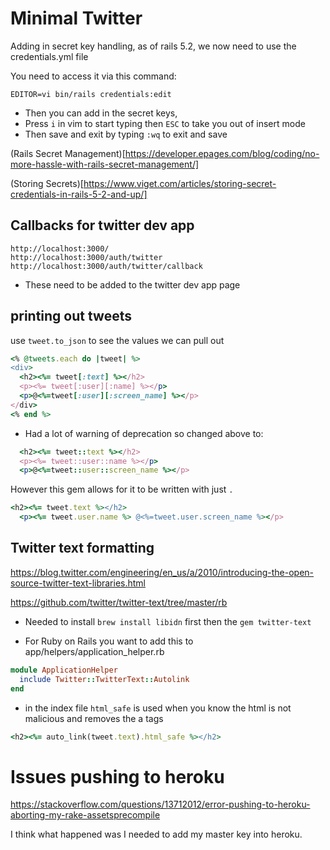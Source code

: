 # Minimal Twitter

Adding in secret key handling, as of rails 5.2, we now need to use the credentials.yml file

You need to access it via this command:

`EDITOR=vi bin/rails credentials:edit`

- Then you can add in the secret keys,
- Press `i` in vim to start typing then `ESC` to take you out of insert mode
- Then save and exit by typing `:wq` to exit and save

(Rails Secret Management)[https://developer.epages.com/blog/coding/no-more-hassle-with-rails-secret-management/]

(Storing Secrets)[https://www.viget.com/articles/storing-secret-credentials-in-rails-5-2-and-up/]

## Callbacks for twitter dev app

    http://localhost:3000/
    http://localhost:3000/auth/twitter
    http://localhost:3000/auth/twitter/callback

- These need to be added to the twitter dev app page

## printing out tweets

use `tweet.to_json` to see the values we can pull out

```ruby
<% @tweets.each do |tweet| %>
<div>
  <h2><%= tweet[:text] %></h2>
  <p><%= tweet[:user][:name] %></p>
  <p>@<%=tweet[:user][:screen_name] %></p>
</div>
<% end %>
```

- Had a lot of warning of deprecation so changed above to:

```ruby
  <h2><%= tweet::text %></h2>
  <p><%= tweet::user::name %></p>
  <p>@<%=tweet::user::screen_name %></p>
```

However this gem allows for it to be written with just `.`

```ruby
<h2><%= tweet.text %></h2>
  <p><%= tweet.user.name %> @<%=tweet.user.screen_name %></p>
```

## Twitter text formatting

https://blog.twitter.com/engineering/en_us/a/2010/introducing-the-open-source-twitter-text-libraries.html

https://github.com/twitter/twitter-text/tree/master/rb

- Needed to install `brew install libidn` first then the `gem twitter-text`

- For Ruby on Rails you want to add this to app/helpers/application_helper.rb

```ruby
module ApplicationHelper
  include Twitter::TwitterText::Autolink
end
```

- in the index file `html_safe` is used when you know the html is not malicious and removes the a tags

```ruby
<h2><%= auto_link(tweet.text).html_safe %></h2>

```

# Issues pushing to heroku

https://stackoverflow.com/questions/13712012/error-pushing-to-heroku-aborting-my-rake-assetsprecompile

I think what happened was I needed to add my master key into heroku.
